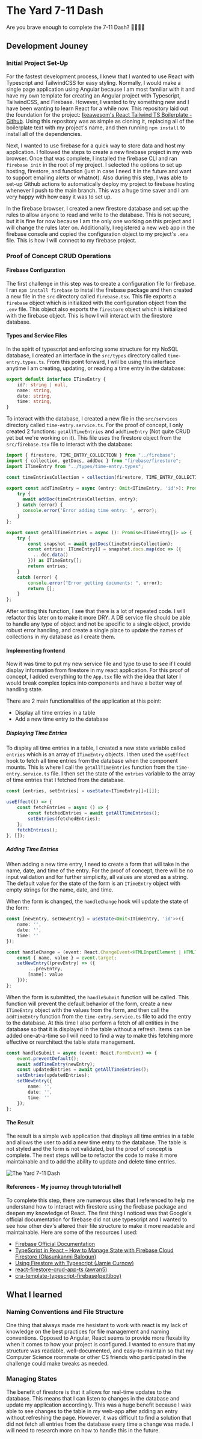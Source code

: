 # The Yard 7-11 Dash

Are you brave enough to complete the 7-11 Dash? 🏃‍♂️🏃‍♀️

## Development Jouney

### Initial Project Set-Up

For the fastest development process, I knew that I wanted to use React with Typescript and TailwindCSS for easy styling. Normally, I would make a single page application using Angular because I am most familiar with it and have my own template for creating an Angular project with Typescript, TailwindCSS, and Firebase. However, I wanted to try something new and I have been wanting to learn React for a while now. This repository laid out the foundation for the project: [Ikeawesom's React Tailwind TS Boilerplate - Github](https://github.com/ikeawesom/react-tailwind-ts-boilerplate/tree/main). Using this repository was as simple as cloning it, replacing all of the boilerplate text with my project's name, and then running `npm install` to install all of the dependencies.

Next, I wanted to use firebase for a quick way to store data and host my application. I followed the steps to create a new firebase project in my web browser. Once that was complete, I installed the firebase CLI and ran `firebase init` in the root of my project. I selected the options to set up hosting, firestore, and function (just in case I need it in the future and want to support emailing alerts or whatnot). Also during this step, I was able to set-up Github actions to automatically deploy my project to firebase hosting whenever I push to the main branch. This was a huge time saver and I am very happy with how easy it was to set up.

In the firebase browser, I created a new firestore database and set up the rules to allow anyone to read and write to the database. This is not secure, but it is fine for now because I am the only one working on this project and I will change the rules later on. Additionally, I registered a new web app in the firebase console and copied the configuration object to my project's `.env` file. This is how I will connect to my firebase project.

### Proof of Concept CRUD Operations

#### Firebase Configuration

The first challenge in this step was to create a configuration file for firebase. I ran `npm install firebase` to install the firebase package and then created a new file in the `src` directory called `firebase.tsx`. This file exports a `firebase` object which is initialized with the configuration object from the `.env` file. This object also exports the `firestore` object which is initialized with the firebase object. This is how I will interact with the firestore database.

#### Types and Service Files

In the spirit of typescript and enforcing some structure for my NoSQL database, I created an interface in the `src/types` directory called `time-entry.types.ts`. From this point forward, I will be using this interface anytime I am creating, updating, or reading a time entry in the database:

```typescript
export default interface ITimeEntry {
    id?: string | null,
    name: string,
    date: string,
    time: string,
}
```

To interact with the database, I created a new file in the `src/services` directory called `time-entry.service.ts`. For the proof of concept, I only created 2 functions: `getAllTimeEntries` and `addTimeEntry` (Not quite CRUD yet but we're working on it). This file uses the firestore object from the `src/firebase.tsx` file to interact with the database:

```typescript
import { firestore, TIME_ENTRY_COLLECTION } from "../firebase";
import { collection, getDocs, addDoc } from "firebase/firestore";
import ITimeEntry from "../types/time-entry.types";

const timeEntriesCollection = collection(firestore, TIME_ENTRY_COLLECTION);

export const addTimeEntry = async (entry: Omit<ITimeEntry, 'id'>): Promise<void> => {
    try {
      await addDoc(timeEntriesCollection, entry);
    } catch (error) {
      console.error('Error adding time entry: ', error);
    }
};  

export const getAllTimeEntries = async (): Promise<ITimeEntry[]> => {
    try {
        const snapshot = await getDocs(timeEntriesCollection);
        const entries: ITimeEntry[] = snapshot.docs.map(doc => ({
          ...doc.data()
        })) as ITimeEntry[];
        return entries;
    }
    catch (error) {
        console.error("Error getting documents: ", error);
        return [];
    }
};
```

After writing this function, I see that there is a lot of repeated code. I will refactor this later on to make it more DRY. A DB service file should be able to handle any type of object and not be specific to a single object, provide robust error handling, and create a single place to update the names of collections in my database as I create them.

#### Implementing frontend

Now it was time to put my new service file and type to use to see if I could display information from firestore in my react application. For this proof of concept, I added everything to the `App.tsx` file with the idea that later I would break complex topics into components and have a better way of handling state.

There are 2 main functionalities of the application at this point:

- Display all time entries in a table
- Add a new time entry to the database

##### Displaying Time Entries

To display all time entries in a table, I created a new state variable called `entries` which is an array of `ITimeEntry` objects. I then used the `useEffect` hook to fetch all time entries from the database when the component mounts. This is where I call the `getAllTimeEntries` function from the `time-entry.service.ts` file. I then set the state of the `entries` variable to the array of time entries that I fetched from the database.

```typescript
const [entries, setEntries] = useState<ITimeEntry[]>([]);

useEffect(() => {
    const fetchEntries = async () => {
        const fetchedEntries = await getAllTimeEntries();
        setEntries(fetchedEntries);
    };
    fetchEntries();
}, []);
```

##### Adding Time Entries

When adding a new time entry, I need to create a form that will take in the name, date, and time of the entry. For the proof of concept, there will be no input validation and for further simplicity, all values are stored as a string. The default value for the state of the form is an `ITimeEntry` object with empty strings for the name, date, and time.

When the form is changed, the `handleChange` hook will update the state of the form:

```typescript
const [newEntry, setNewEntry] = useState<Omit<ITimeEntry, 'id'>>({
    name: '',
    date: '',
    time: ''
});

const handleChange = (event: React.ChangeEvent<HTMLInputElement | HTMLTextAreaElement>) => {
    const { name, value } = event.target;
    setNewEntry((prevEntry) => ({
        ...prevEntry,
        [name]: value
    }));
};
```

When the form is submitted, the `handleSubmit` function will be called. This function will prevent the default behavior of the form, create a new `ITimeEntry` object with the values from the form, and then call the `addTimeEntry` function from the `time-entry.service.ts` file to add the entry to the database. At this time I also perform a fetch of all entities in the database so that it is displayed in the table without a refresh. Items can be added one-at-a-time so I will need to find a way to make this fetching more effective or rearchitect the table state management.

```typescript
const handleSubmit = async (event: React.FormEvent) => {
    event.preventDefault();
    await addTimeEntry(newEntry);
    const updatedEntries = await getAllTimeEntries();
    setEntries(updatedEntries);
    setNewEntry({
        name: '',
        date: '',
        time: ''
    });
};
```

#### The Result

The result is a simple web application that displays all time entries in a table and allows the user to add a new time entry to the database. The table is not styled and the form is not validated, but the proof of concept is complete. The next steps will be to refactor the code to make it more maintainable and to add the ability to update and delete time entries.

![The Yard 7-11 Dash](./documentation/proof-of-concept.png)

#### References - My journey through tutorial hell

To complete this step, there are numerous sites that I referenced to help me understand how to interact with firestore using the firebase package and deepen my knowledge of React. The first thing I noticed was that Google's official documentation for firebase did not use typescript and I wanted to see how other dev's altered their file structure to make it more readable and maintainable. Here are some of the resources I used:

- [Firebase Official Documentation](https://firebase.google.com/docs/web/setup#available-libraries)
- [TypeScript in React – How to Manage State with Firebase Cloud Firestore (Olasunkanmi Balogun)](https://www.freecodecamp.org/news/how-to-manage-state-in-react-apps-with-firebase-cloud-firestore/)
- [Using Firestore with Typescript (Jamie Curnow)](https://medium.com/swlh/using-firestore-with-typescript-65bd2a602945)
- [react-firestore-crud-app-ts (awran5)](https://github.com/awran5/react-firestore-crud-app-ts/tree/main)
- [cra-template-typescript-firebase(pettiboy)](https://github.com/pettiboy/cra-template-typescript-firebase/tree/main)


## What I learned

### Naming Conventions and File Structure

One thing that always made me hesistant to work with react is my lack of knowledge on the best practices for file management and naming conventions. Opposed to Angular, React seems to provide more flexability when it comes to how your project is configured. I wanted to ensure that my structure was readable, well-documented, and easy-to-maintain so that my Computer Science roommate or other CS friends who participated in the challenge could make tweaks as needed.

### Managing States

The benefit of firestore is that it allows for real-time updates to the database. This means that I can listen to changes in the database and update my application accordingly. This was a huge benefit because I was able to see changes to the table in my web-app after adding an entry without refreshing the page. However, it was difficult to find a solution that did not fetch all entries from the database every time a change was made. I will need to research more on how to handle this in the future.